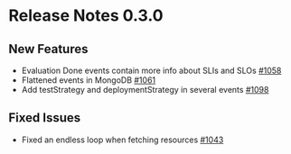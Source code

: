 # Release Notes 0.3.0

## New Features
- Evaluation Done events contain more info about SLIs and SLOs [#1058](https://github.com/keptn/keptn/issues/1058)
- Flattened events in MongoDB [#1061](https://github.com/keptn/keptn/issues/1061)
- Add testStrategy and deploymentStrategy in several events [#1098](https://github.com/keptn/keptn/issues/1098)


## Fixed Issues
- Fixed an endless loop when fetching resources [#1043](https://github.com/keptn/keptn/issues/1043)
